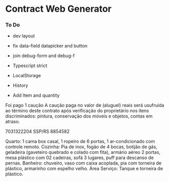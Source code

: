 # Contract Web Generator

### To Do



* dev layout
* fix data-field datapicker and button
* join debug-form and debug-f

* Typescript strict
* LocalStorage
* History
* Add Item and quantity

Foi pago 1 caução
A caução paga no valor de (aluguel) reais será usufruída ao término deste contrato após verificação do proprietário nos itens discriminados: pintura, conservação dos móveis e objetos, contas em atraso.

7031322204 SSP/RS
8854582


Quarto: 1 cama box casal, 1 ropeiro de 6 portas, 1 ar-condicionado com controle remoto. Cozinha: Pia de inox, fogão de 4 bocas, botijão de gás, geladeira (gaveteiro quebrado e colado com fita), armário aéreo 2 portas, mesa plástico com 02 cadeiras, sofá 3 lugares, puff para descanso de pernas. Banheiro: chuveiro, vaso com caixa acoplada, pia com torneira de plástico, armarinho com espelho velho. Área Serviço: Tanque e torneira de plástico.
